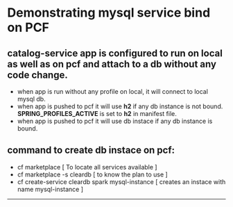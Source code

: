 # Demonstrating mysql service bind on PCF

## catalog-service app is configured to run on local as well as on pcf and attach to a db without any code change.


- when app is run without any profile on local, it will connect to local mysql db.
- when app is pushed to pcf it will use **h2** if any db instance is not bound. **SPRING_PROFILES_ACTIVE** is set to **h2** in manifest file.
- when app is pushed to pcf it will use db instace if any db instance is bound.

## command to create db instace on pcf:
- cf marketplace  [ To locate all services available ]
- cf marketplace -s cleardb  [ to know the plan to use ]
- cf create-service cleardb spark mysql-instance  [ creates an instace with name mysql-instance ]



----------------------------------------------------------------------------------------------------------------------------------------


